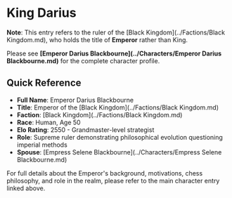 <!-- Expanded by AI: 2025-10-13 -->

# King Darius

**Note**: This entry refers to the ruler of the [Black Kingdom](../Factions/Black Kingdom.md), who holds the title of **Emperor** rather than King.

Please see **[Emperor Darius Blackbourne](../Characters/Emperor Darius Blackbourne.md)** for the complete character profile.

## Quick Reference

- **Full Name**: Emperor Darius Blackbourne
- **Title**: Emperor of the [Black Kingdom](../Factions/Black Kingdom.md)
- **Faction**: [Black Kingdom](../Factions/Black Kingdom.md)
- **Race**: Human, Age 50
- **Elo Rating**: 2550 - Grandmaster-level strategist
- **Role**: Supreme ruler demonstrating philosophical evolution questioning imperial methods
- **Spouse**: [Empress Selene Blackbourne](../Characters/Empress Selene Blackbourne.md)

For full details about the Emperor's background, motivations, chess philosophy, and role in the realm, please refer to the main character entry linked above.

